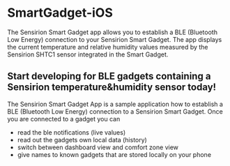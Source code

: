 SmartGadget-iOS
===============

The Sensirion Smart Gadget app allows you to establish a BLE (Bluetooth Low Energy) connection to your Sensirion Smart Gadget. The app displays the current temperature and relative humidity values measured by the Sensirion SHTC1 sensor integrated in the Smart Gadget.


Start developing for BLE gadgets containing a Sensirion temperature&humidity sensor today!
---

The Sensirion Smart Gadget App is a sample application how to establish a BLE (Bluetooth Low Energy) connection to a Sensirion Smart Gadget. Once you are connected to a gadget you can

  * read the ble notifications (live values)
  * read out the gadgets own local data (history)
  * switch between dashboard view and comfort zone view
  * give names to known gadgets that are stored locally on your phone
